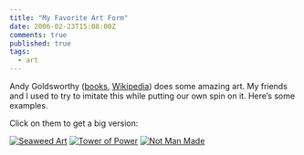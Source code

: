 ```yaml
---
title: "My Favorite Art Form"
date: 2006-02-23T15:08:00Z
comments: true
published: true
tags:
  - art
---
```

Andy Goldsworthy ([books](http://www.amazon.com/gp/search/102-3240156-8648902?search-alias=aps&keywords=andy%20goldsworthy), [Wikipedia](http://en.wikipedia.org/wiki/Andy_Goldsworthy)) does some amazing art. My friends and I used to try to imitate this while putting our own spin on it. Here’s some examples.

Click on them to get a big version:

[![Seaweed Art](/2006-02-23-my-favorite-art-form/seaweed_art.thumbnail.jpg)](/2006-02-23-my-favorite-art-form/seaweed_art.jpg)
[![Tower of Power](/2006-02-23-my-favorite-art-form/tower_of_power.thumbnail.jpg)](/2006-02-23-my-favorite-art-form/tower_of_power.jpg)
[![Not Man Made](/2006-02-23-my-favorite-art-form/not_man_made.thumbnail.jpg)](/2006-02-23-my-favorite-art-form/not_man_made.jpg)
